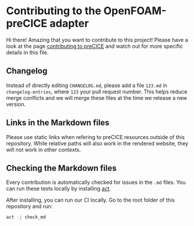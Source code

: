 # Contributing to the OpenFOAM-preCICE adapter

Hi there! Amazing that you want to contribute to this project!
Please have a look at the page [contributing to preCICE](https://precice.org/community-contribute-to-precice.html)
and watch out for more specific details in this file.

## Changelog

Instead of directly editing `CHANGELOG.md`, please add a file `123.md`
in `changelog-entries`, where `123` your pull request number. This helps reduce
merge conflicts and we will merge these files at the time we release a new version.

## Links in the Markdown files

Please use static links when refering to preCICE resources outside of this repository. While relative paths will also work in the rendered website, they will not work in other contexts.

## Checking the Markdown files

Every contribution is automatically checked for issues in the `.md` files.
You can run these tests locally by installing [act](https://github.com/nektos/act).

After installing, you can run our CI locally. Go to the root folder of this repository and run:

```bash
act -j check_md
```
